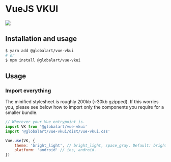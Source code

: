 # VueJS VKUI

![](https://img.shields.io/npm/v/@globalart/vue-vkui.svg?colorA=57D9A3&colorB=666666)

## Installation and usage

```bash
$ yarn add @globalart/vue-vkui
# or
$ npm install @globalart/vue-vkui
```

## Usage

### Import everything

The minified stylesheet is roughly 200kb (~30kb gzipped). If this worries you, please see below how to import
only the components you require for a smaller bundle.

```javascript
// Wherever your Vue entrypoint is.
import VK from '@globalart/vue-vkui'
import '@globalart/vue-vkui/dist/vue-vkui.css'

Vue.use(VK, {
    theme: 'bright_light', // bright_light, space_gray. Default: bright_light
    platform: 'android' // ios, android.
})
```
